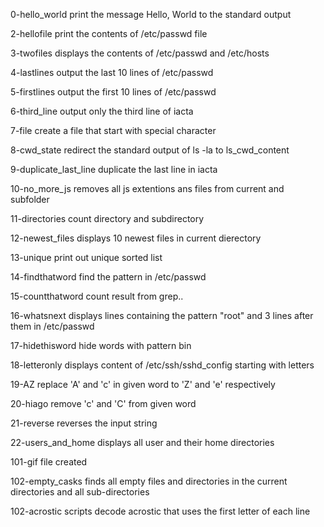 0-hello_world print the message Hello, World to the standard output

2-hellofile print the contents of /etc/passwd file

3-twofiles displays the contents of /etc/passwd and /etc/hosts

4-lastlines output the last 10 lines of /etc/passwd

5-firstlines output the first 10 lines of /etc/passwd

6-third_line output only the third line of iacta

7-file create a file that start with special character

8-cwd_state redirect the standard output of ls -la to ls_cwd_content

9-duplicate_last_line duplicate the last line in iacta

10-no_more_js removes all js extentions ans files from current and subfolder

11-directories count directory and subdirectory

12-newest_files displays 10 newest files in current dierectory

13-unique print out unique sorted list 

14-findthatword find the pattern in /etc/passwd

15-countthatword count result from grep..

16-whatsnext displays lines containing the pattern "root" and 3 lines after them in /etc/passwd

17-hidethisword hide words with pattern bin

18-letteronly displays content of /etc/ssh/sshd_config starting with letters

19-AZ replace 'A' and 'c' in given word to 'Z' and 'e' respectively

20-hiago remove 'c' and 'C' from given word

21-reverse reverses the input string

22-users_and_home displays all user and their home directories

101-gif file created

102-empty_casks finds all empty files and directories in the current directories and all sub-directories

102-acrostic scripts decode acrostic that uses the first letter of each line

